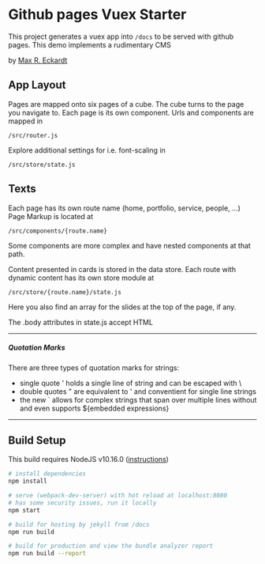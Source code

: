# Github pages Vuex Starter

This project generates a vuex app into ```/docs``` to be served with github pages.
This demo implements a rudimentary CMS

by [Max R. Eckardt](https://github.com/mehimself) 

## App Layout
Pages are mapped onto six pages of a cube. The cube turns to the page you navigate to. Each page is its own component. 
Urls and components are mapped in

```angular2
/src/router.js
```

Explore additional settings for i.e. font-scaling in 

```angular2
/src/store/state.js
```

## Texts

Each page has its own route name (home, portfolio, service, people, ...)
Page Markup is located at

```
/src/components/{route.name}
```
Some components are more complex and have nested components at that path.

Content presented in cards is stored in the data store. Each route with dynamic content has its own store module at

```
/src/store/{route.name}/state.js
```

Here you also find an array for the slides at the top of the page, if any.

The .body attributes in state.js accept HTML

---
##### _Quotation Marks_

There are three types of quotation marks for strings:
  - single quote ' holds a single line of string and can be escaped with \
  - double quotes " are equivalent to ' and conventient for single line strings
  - the new ` allows for complex strings that span over multiple lines without and even supports ${embedded expressions}

---

## Build Setup

This build requires NodeJS v10.16.0 ([instructions](https://www.sitepoint.com/quick-tip-multiple-versions-node-nvm/))

``` bash
# install dependencies
npm install

# serve (webpack-dev-server) with hot reload at localhost:8080
# has some security issues, run it locally
npm start

# build for hosting by jekyll from /docs
npm run build

# build for production and view the bundle analyzer report
npm run build --report
```

